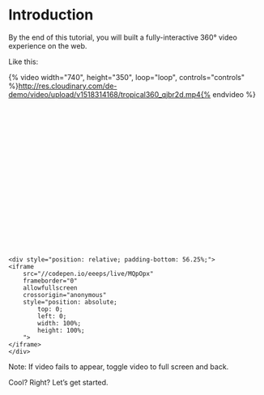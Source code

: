 # Introduction

By the end of this tutorial, you will built a fully-interactive 360° video experience on the web. 

Like this:

<div style="position: relative; padding-bottom: 56.25%;">

{% video width="740", height="350", loop="loop", controls="controls" %}http://res.cloudinary.com/de-demo/video/upload/v1518314168/tropical360_qjbr2d.mp4{% endvideo %}
</div>

```
<div style="position: relative; padding-bottom: 56.25%;">
<iframe
	src="//codepen.io/eeeps/live/MQpOpx"
	frameborder="0"
	allowfullscreen
	crossorigin="anonymous"
	style="position: absolute;
		top: 0;
		left: 0;
		width: 100%;
		height: 100%;
	">
</iframe>
</div>
```
Note: If video fails to appear, toggle video to full screen and back.

Cool? Right? Let’s get started.